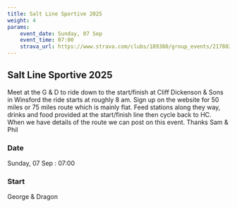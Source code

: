 ```yaml
---
title: Salt Line Sportive 2025
weight: 4
params:
    event_date: Sunday, 07 Sep
    event_time: 07:00
    strava_url: https://www.strava.com/clubs/189380/group_events/2178026
---
```


## Salt Line Sportive 2025 

Meet at the G &amp; D to ride down to the start/finish at Cliff Dickenson &amp; Sons in Winsford the ride starts at roughly 8 am.  Sign up on the website for 50 miles or 75 miles route which is mainly flat.  Feed stations along they way, drinks and food provided at the start/finish line then cycle back to HC.  When we have details of the route we can post on this event.
Thanks Sam &amp; Phil

### Date

Sunday, 07 Sep : 07:00

### Start

George &amp; Dragon



